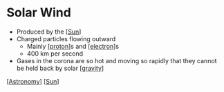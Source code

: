 # Solar Wind

- Produced by the [[Sun]]
- Charged particles flowing outward
  - Mainly [[proton]]s and [[electron]]s
  - 400 km per second
- Gases in the corona are so hot and moving so rapidly that they cannot be held back by solar [[gravity]]

[[Astronomy]] [[Sun]]

[//begin]: # "Autogenerated link references for markdown compatibility"
[Sun]: sun "Sun"
[proton]: proton "Proton"
[electron]: electron "Electron"
[gravity]: gravity "Gravity"
[Astronomy]: astronomy "Astronomy"
[//end]: # "Autogenerated link references"